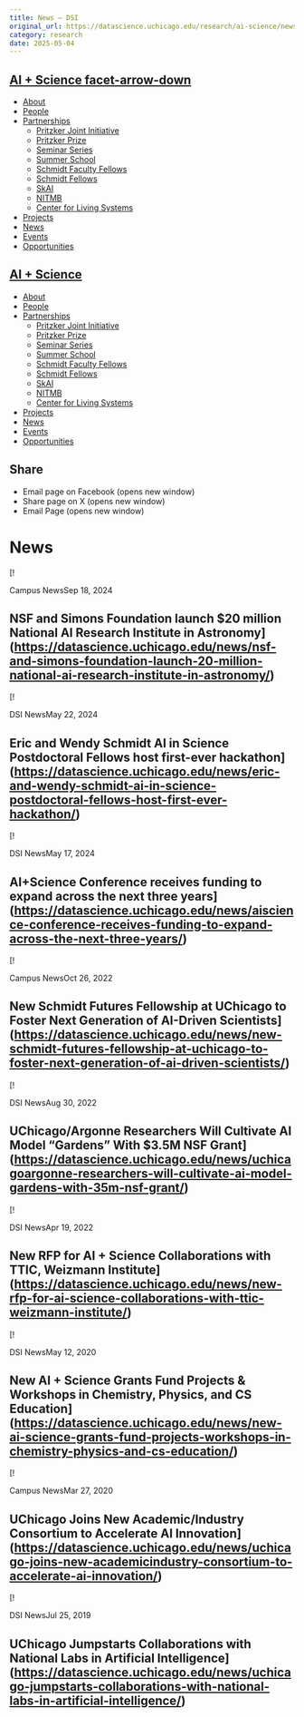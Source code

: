 ```yaml
---
title: News – DSI
original_url: https://datascience.uchicago.edu/research/ai-science/news
category: research
date: 2025-05-04
---
```


## [AI + Science facet-arrow-down](https://datascience.uchicago.edu/research/ai-science/)

* [About](https://datascience.uchicago.edu/research/ai-science/about-the-ai-and-science-initiative/)
* [People](https://datascience.uchicago.edu/research/ai-science/people/)
* [Partnerships](https://datascience.uchicago.edu/research/ai-science/partnerships/)
  * [Pritzker Joint Initiative](https://datascience.uchicago.edu/research/ai-science/partnerships/pritzker-aiscience-joint-initiative-with-caltech/)
  * [Pritzker Prize](https://datascience.uchicago.edu/research/ai-science/partnerships/pritzker-prize/)
  * [Seminar Series](https://datascience.uchicago.edu/research/ai-science/partnerships/seminar-series/)
  * [Summer School](https://datascience.uchicago.edu/research/ai-science/partnerships/summer-school/)
  * [Schmidt Faculty Fellows](https://datascience.uchicago.edu/research/ai-science/partnerships/schmidt-faculty-fellows/)
  * [Schmidt Fellows](https://datascience.uchicago.edu/research/ai-science/partnerships/schmidt-fellows/)
  * [SkAI](https://datascience.uchicago.edu/research/ai-science-2/partnerships/skai/)
  * [NITMB](https://datascience.uchicago.edu/research/ai-science/partnerships/nitmb/)
  * [Center for Living Systems](https://datascience.uchicago.edu/research/ai-science/partnerships/center-for-living-systems/)
* [Projects](https://datascience.uchicago.edu/research/ai-science/projects/)
* [News](https://datascience.uchicago.edu/research/ai-science/news/)
* [Events](https://datascience.uchicago.edu/research/ai-science/events/)
* [Opportunities](https://datascience.uchicago.edu/research/ai-science/opportunities/)

## [AI + Science](https://datascience.uchicago.edu/research/ai-science/)

* [About](https://datascience.uchicago.edu/research/ai-science/about-the-ai-and-science-initiative/)
* [People](https://datascience.uchicago.edu/research/ai-science/people/)
* [Partnerships](https://datascience.uchicago.edu/research/ai-science/partnerships/)
  * [Pritzker Joint Initiative](https://datascience.uchicago.edu/research/ai-science/partnerships/pritzker-aiscience-joint-initiative-with-caltech/)
  * [Pritzker Prize](https://datascience.uchicago.edu/research/ai-science/partnerships/pritzker-prize/)
  * [Seminar Series](https://datascience.uchicago.edu/research/ai-science/partnerships/seminar-series/)
  * [Summer School](https://datascience.uchicago.edu/research/ai-science/partnerships/summer-school/)
  * [Schmidt Faculty Fellows](https://datascience.uchicago.edu/research/ai-science/partnerships/schmidt-faculty-fellows/)
  * [Schmidt Fellows](https://datascience.uchicago.edu/research/ai-science/partnerships/schmidt-fellows/)
  * [SkAI](https://datascience.uchicago.edu/research/ai-science-2/partnerships/skai/)
  * [NITMB](https://datascience.uchicago.edu/research/ai-science/partnerships/nitmb/)
  * [Center for Living Systems](https://datascience.uchicago.edu/research/ai-science/partnerships/center-for-living-systems/)
* [Projects](https://datascience.uchicago.edu/research/ai-science/projects/)
* [News](https://datascience.uchicago.edu/research/ai-science/news/)
* [Events](https://datascience.uchicago.edu/research/ai-science/events/)
* [Opportunities](https://datascience.uchicago.edu/research/ai-science/opportunities/)

## Share

* Email page on Facebook (opens new window)
* Share page on X (opens new window)
* Email Page (opens new window)

<!-- Table-like structure detected -->

# News

<!-- Table-like structure detected -->

[!

Campus NewsSep 18, 2024

## NSF and Simons Foundation launch $20 million National AI Research Institute in Astronomy](https://datascience.uchicago.edu/news/nsf-and-simons-foundation-launch-20-million-national-ai-research-institute-in-astronomy/)
[!

DSI NewsMay 22, 2024

## Eric and Wendy Schmidt AI in Science Postdoctoral Fellows host first-ever hackathon](https://datascience.uchicago.edu/news/eric-and-wendy-schmidt-ai-in-science-postdoctoral-fellows-host-first-ever-hackathon/)
[!

DSI NewsMay 17, 2024

## AI+Science Conference receives funding to expand across the next three years](https://datascience.uchicago.edu/news/aiscience-conference-receives-funding-to-expand-across-the-next-three-years/)
[!

Campus NewsOct 26, 2022

## New Schmidt Futures Fellowship at UChicago to Foster Next Generation of AI-Driven Scientists](https://datascience.uchicago.edu/news/new-schmidt-futures-fellowship-at-uchicago-to-foster-next-generation-of-ai-driven-scientists/)
[!

DSI NewsAug 30, 2022

## UChicago/Argonne Researchers Will Cultivate AI Model “Gardens” With $3.5M NSF Grant](https://datascience.uchicago.edu/news/uchicagoargonne-researchers-will-cultivate-ai-model-gardens-with-35m-nsf-grant/)
[!

DSI NewsApr 19, 2022

## New RFP for AI + Science Collaborations with TTIC, Weizmann Institute](https://datascience.uchicago.edu/news/new-rfp-for-ai-science-collaborations-with-ttic-weizmann-institute/)
[!

DSI NewsMay 12, 2020

## New AI + Science Grants Fund Projects & Workshops in Chemistry, Physics, and CS Education](https://datascience.uchicago.edu/news/new-ai-science-grants-fund-projects-workshops-in-chemistry-physics-and-cs-education/)
[!

Campus NewsMar 27, 2020

## UChicago Joins New Academic/Industry Consortium to Accelerate AI Innovation](https://datascience.uchicago.edu/news/uchicago-joins-new-academicindustry-consortium-to-accelerate-ai-innovation/)
[!

DSI NewsJul 25, 2019

## UChicago Jumpstarts Collaborations with National Labs in Artificial Intelligence](https://datascience.uchicago.edu/news/uchicago-jumpstarts-collaborations-with-national-labs-in-artificial-intelligence/)